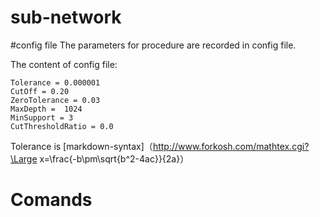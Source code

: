 # sub-network
#config file 
  The parameters for procedure are recorded in config file. 
  
The content of config file:
    
    Tolerance = 0.000001
    CutOff = 0.20
    ZeroTolerance = 0.03
    MaxDepth =  1024
    MinSupport = 3
    CutThresholdRatio = 0.0

Tolerance is 
   [markdown-syntax]（http://www.forkosh.com/mathtex.cgi?\Large x=\frac{-b\pm\sqrt{b^2-4ac}}{2a}）
  
# Comands
